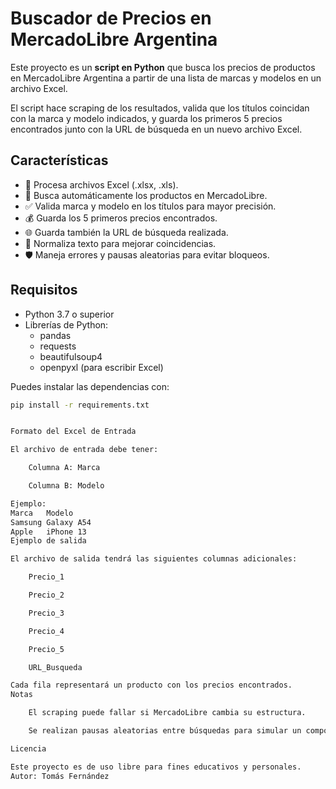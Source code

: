 # Buscador de Precios en MercadoLibre Argentina

Este proyecto es un **script en Python** que busca los precios de productos en MercadoLibre Argentina a partir de una lista de marcas y modelos en un archivo Excel.

El script hace scraping de los resultados, valida que los títulos coincidan con la marca y modelo indicados, y guarda los primeros 5 precios encontrados junto con la URL de búsqueda en un nuevo archivo Excel.

## Características

- 📄 Procesa archivos Excel (.xlsx, .xls).
- 🔎 Busca automáticamente los productos en MercadoLibre.
- ✅ Valida marca y modelo en los títulos para mayor precisión.
- 💰 Guarda los 5 primeros precios encontrados.
- 🌐 Guarda también la URL de búsqueda realizada.
- 🧹 Normaliza texto para mejorar coincidencias.
- 🛡️ Maneja errores y pausas aleatorias para evitar bloqueos.

## Requisitos

- Python 3.7 o superior
- Librerías de Python:
  - pandas
  - requests
  - beautifulsoup4
  - openpyxl (para escribir Excel)

Puedes instalar las dependencias con:

```bash
pip install -r requirements.txt


Formato del Excel de Entrada

El archivo de entrada debe tener:

    Columna A: Marca

    Columna B: Modelo

Ejemplo:
Marca	Modelo
Samsung	Galaxy A54
Apple	iPhone 13
Ejemplo de salida

El archivo de salida tendrá las siguientes columnas adicionales:

    Precio_1

    Precio_2

    Precio_3

    Precio_4

    Precio_5

    URL_Busqueda

Cada fila representará un producto con los precios encontrados.
Notas

    El scraping puede fallar si MercadoLibre cambia su estructura.

    Se realizan pausas aleatorias entre búsquedas para simular un comportamiento humano.

Licencia

Este proyecto es de uso libre para fines educativos y personales.
Autor: Tomás Fernández
